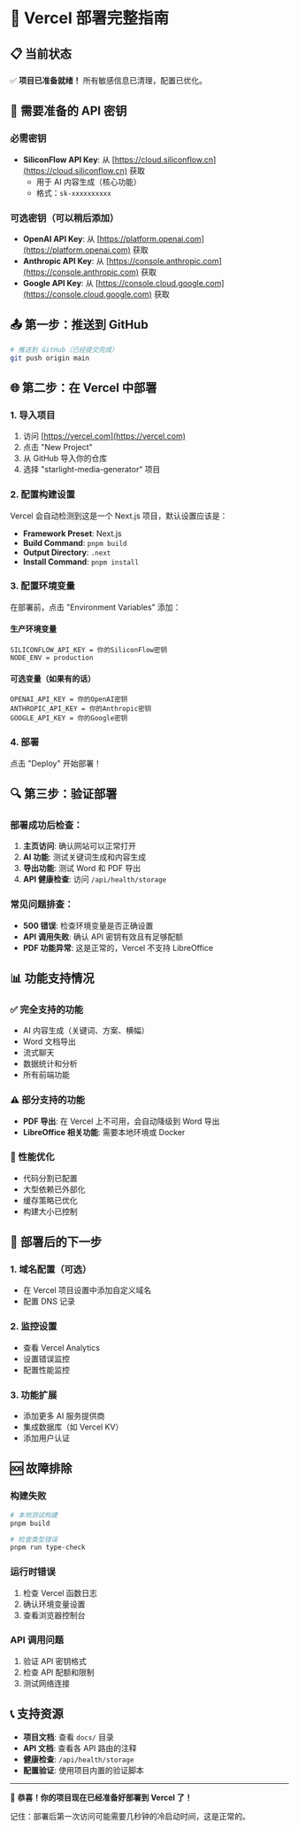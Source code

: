 # 🚀 Vercel 部署完整指南

## 📋 当前状态
✅ **项目已准备就绪！** 所有敏感信息已清理，配置已优化。

## 🔑 需要准备的 API 密钥

### 必需密钥
- **SiliconFlow API Key**: 从 [https://cloud.siliconflow.cn](https://cloud.siliconflow.cn) 获取
  - 用于 AI 内容生成（核心功能）
  - 格式：`sk-xxxxxxxxxx`

### 可选密钥（可以稍后添加）
- **OpenAI API Key**: 从 [https://platform.openai.com](https://platform.openai.com) 获取
- **Anthropic API Key**: 从 [https://console.anthropic.com](https://console.anthropic.com) 获取  
- **Google API Key**: 从 [https://console.cloud.google.com](https://console.cloud.google.com) 获取

## 📤 第一步：推送到 GitHub

```bash
# 推送到 GitHub（已经提交完成）
git push origin main
```

## 🌐 第二步：在 Vercel 中部署

### 1. 导入项目
1. 访问 [https://vercel.com](https://vercel.com)
2. 点击 "New Project"
3. 从 GitHub 导入你的仓库
4. 选择 "starlight-media-generator" 项目

### 2. 配置构建设置
Vercel 会自动检测到这是一个 Next.js 项目，默认设置应该是：
- **Framework Preset**: Next.js
- **Build Command**: `pnpm build`
- **Output Directory**: `.next`
- **Install Command**: `pnpm install`

### 3. 配置环境变量
在部署前，点击 "Environment Variables" 添加：

#### 生产环境变量
```
SILICONFLOW_API_KEY = 你的SiliconFlow密钥
NODE_ENV = production
```

#### 可选变量（如果有的话）
```
OPENAI_API_KEY = 你的OpenAI密钥
ANTHROPIC_API_KEY = 你的Anthropic密钥
GOOGLE_API_KEY = 你的Google密钥
```

### 4. 部署
点击 "Deploy" 开始部署！

## 🔍 第三步：验证部署

### 部署成功后检查：
1. **主页访问**: 确认网站可以正常打开
2. **AI 功能**: 测试关键词生成和内容生成
3. **导出功能**: 测试 Word 和 PDF 导出
4. **API 健康检查**: 访问 `/api/health/storage`

### 常见问题排查：
- **500 错误**: 检查环境变量是否正确设置
- **API 调用失败**: 确认 API 密钥有效且有足够配额
- **PDF 功能异常**: 这是正常的，Vercel 不支持 LibreOffice

## 📊 功能支持情况

### ✅ 完全支持的功能
- AI 内容生成（关键词、方案、横幅）
- Word 文档导出
- 流式聊天
- 数据统计和分析
- 所有前端功能

### ⚠️ 部分支持的功能
- **PDF 导出**: 在 Vercel 上不可用，会自动降级到 Word 导出
- **LibreOffice 相关功能**: 需要本地环境或 Docker

### 🔧 性能优化
- 代码分割已配置
- 大型依赖已外部化
- 缓存策略已优化
- 构建大小已控制

## 🎯 部署后的下一步

### 1. 域名配置（可选）
- 在 Vercel 项目设置中添加自定义域名
- 配置 DNS 记录

### 2. 监控设置
- 查看 Vercel Analytics
- 设置错误监控
- 配置性能监控

### 3. 功能扩展
- 添加更多 AI 服务提供商
- 集成数据库（如 Vercel KV）
- 添加用户认证

## 🆘 故障排除

### 构建失败
```bash
# 本地测试构建
pnpm build

# 检查类型错误
pnpm run type-check
```

### 运行时错误
1. 检查 Vercel 函数日志
2. 确认环境变量设置
3. 查看浏览器控制台

### API 调用问题
1. 验证 API 密钥格式
2. 检查 API 配额和限制
3. 测试网络连接

## 📞 支持资源

- **项目文档**: 查看 `docs/` 目录
- **API 文档**: 查看各 API 路由的注释
- **健康检查**: `/api/health/storage`
- **配置验证**: 使用项目内置的验证脚本

---

🎉 **恭喜！你的项目现在已经准备好部署到 Vercel 了！**

记住：部署后第一次访问可能需要几秒钟的冷启动时间，这是正常的。